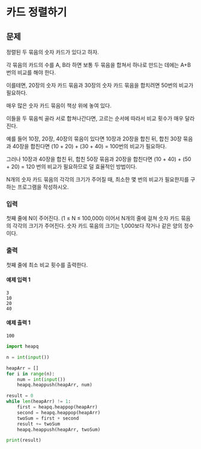 # 카드 정렬하기

## 문제
정렬된 두 묶음의 숫자 카드가 있다고 하자. 

각 묶음의 카드의 수를 A, B라 하면 보통 두 묶음을 합쳐서 하나로 만드는 데에는 A+B 번의 비교를 해야 한다.

이를테면, 20장의 숫자 카드 묶음과 30장의 숫자 카드 묶음을 합치려면 50번의 비교가 필요하다.

매우 많은 숫자 카드 묶음이 책상 위에 놓여 있다. 

이들을 두 묶음씩 골라 서로 합쳐나간다면, 고르는 순서에 따라서 비교 횟수가 매우 달라진다. 

예를 들어 10장, 20장, 40장의 묶음이 있다면 10장과 20장을 합친 뒤, 합친 30장 묶음과 40장을 합친다면 (10 + 20) + (30 + 40) = 100번의 비교가 필요하다. 

그러나 10장과 40장을 합친 뒤, 합친 50장 묶음과 20장을 합친다면 (10 + 40) + (50 + 20) = 120 번의 비교가 필요하므로 덜 효율적인 방법이다.

N개의 숫자 카드 묶음의 각각의 크기가 주어질 때, 최소한 몇 번의 비교가 필요한지를 구하는 프로그램을 작성하시오.

### 입력
첫째 줄에 N이 주어진다. (1 ≤ N ≤ 100,000) 이어서 N개의 줄에 걸쳐 숫자 카드 묶음의 각각의 크기가 주어진다. 숫자 카드 묶음의 크기는 1,000보다 작거나 같은 양의 정수이다.

### 출력
첫째 줄에 최소 비교 횟수를 출력한다.

#### 예제 입력 1 
```
3
10
20
40
```

#### 예제 출력 1 
```
100
```

```python
import heapq

n = int(input())

heapArr = []
for i in range(n):
    num = int(input())
    heapq.heappush(heapArr, num)

result = 0
while len(heapArr) != 1:
    first = heapq.heappop(heapArr)
    second = heapq.heappop(heapArr)
    twoSum = first + second
    result += twoSum
    heapq.heappush(heapArr, twoSum)

print(result)
```